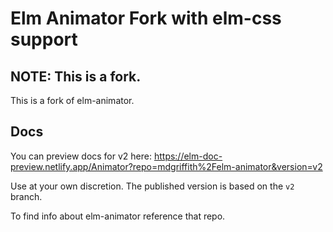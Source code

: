 # Elm Animator Fork with elm-css support

## NOTE: This is a fork.

This is a fork of elm-animator.

## Docs

You can preview docs for v2 here:
https://elm-doc-preview.netlify.app/Animator?repo=mdgriffith%2Felm-animator&version=v2

Use at your own discretion. The published version is based on the `v2` branch.

To find info about elm-animator reference that repo.

